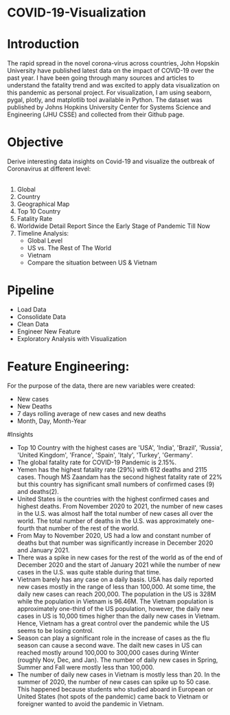 # COVID-19-Visualization

# Introduction
The rapid spread in the novel corona-virus across countries, John Hopskin University have published latest data on the impact of COVID-19 over the past year. I have been going through many sources and articles to understand the fatality trend and was excited to apply data visualization on this pandemic as personal project. For visualization, I am using seaborn, pygal, plotly, and matplotlib tool available in Python.
The dataset was published by Johns Hopkins University Center for Systems Science and Engineering (JHU CSSE) and collected from their Github page.

# Objective
Derive interesting data insights on Covid-19 and visualize the outbreak of Coronavirus at different level:<br><br>
  1. Global 
  2. Country 
  3. Geographical Map
  4. Top 10 Country
  5. Fatality Rate
  6. Worldwide Detail Report Since the Early Stage of Pandemic Till Now
  7. Timeline Analysis:
      - Global Level
      - US vs. The Rest of The World
      - Vietnam
      - Compare the situation between US & Vietnam
# Pipeline
- Load Data
- Consolidate Data
- Clean Data
- Engineer New Feature
- Exploratory Analysis with Visualization

# Feature Engineering:
For the purpose of the data, there are new variables were created:

- New cases
- New Deaths
- 7 days rolling average of new cases and new deaths
- Month, Day, Month-Year

#Insights
- Top 10 Country with the highest cases are 'USA', 'India', 'Brazil', 'Russia', 'United Kingdom', 'France', 'Spain', 'Italy', 'Turkey', 'Germany'.<br>
- The global fatality rate for COVID-19 Pandemic is 2.15%.<br>
- Yemen has the highest fatality rate (29%) with 612 deaths and 2115 cases. Though MS Zaandam has the second highest fatality rate of 22% but this country has significant small numbers of confirmed cases (9) and deaths(2).<br>
- United States is the countries with the highest confirmed cases and highest deaths. From November 2020 to 2021, the number of new cases in the U.S. was almost half the total number of new cases all over the world. The total number of deaths in the U.S. was approximately one-fourth that number of the rest of the world.<br>
- From May to November 2020, US had a low and constant number of deaths but that number was significantly increase in December 2020 and January 2021.<br>
- There was a spike in new cases for the rest of the world as of the end of December 2020 and the start of January 2021 while the number of new cases in the U.S. was quite stable during that time.<br>
- Vietnam barely has any case on a daily basis. USA has daily reported new cases mostly in the range of less than 100,000. At some time, the daily new cases can reach 200,000. The population in the US is 328M while the population in Vietnam is 96.46M. The Vietnam population is approximately one-third of the US population, however, the daily new cases in US is 10,000 times higher than the daily new cases in Vietnam. Hence, Vietnam has a great control over the pandemic while the US seems to be losing control.<br>
- Season can play a significant role in the increase of cases as the flu season can cause a second wave. The dailt new cases in US can reached mostly around 100,000 to 300,000 cases during Winter (roughly Nov, Dec, and Jan). The number of daily new cases in Spring, Summer and Fall were mostly less than 100,000.<br>
- The number of daily new cases in Vietnam is mostly less than 20. In the summer of 2020, the number of new cases can spike up to 50 case. This happened because students who studied aboard in European or United States (hot spots of the pandemic) came back to Vietnam or foreigner wanted to avoid the pandemic in Vietnam.<br>
